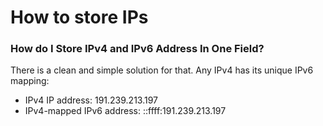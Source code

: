 # How  to store IPs

### How do I Store IPv4 and IPv6 Address In One Field? <a id="docs-internal-guid-3dce2488-7fff-9f53-04b1-840d0352469e"></a>

There is a clean and simple solution for that. Any IPv4 has its unique IPv6 mapping:

* IPv4 IP address: 191.239.213.197
* IPv4-mapped IPv6 address: ::ffff:191.239.213.197

